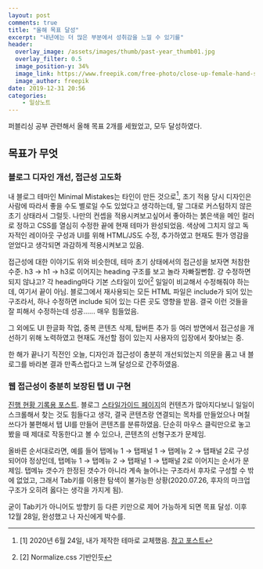 ```yaml
---
layout: post
comments: true
title: "올해 목표 달성"
excerpt: "내년에는 더 많은 부분에서 성취감을 느낄 수 있기를"
header:
  overlay_image: /assets/images/thumb/past-year_thumb01.jpg
  overlay_filter: 0.5
  image_position-y: 34%
  image_link: https://www.freepik.com/free-photo/close-up-female-hand-stacking-wooden-block-desk-office_5043880.htm#page=2&query=developer&position=22
  image_author: freepik
date: 2019-12-31 20:56
categories:
    - 일상노트
---
```

퍼블리싱 공부 관련해서 올해 목표 2개를 세웠었고, 모두 달성하였다.

## 목표가 무엇

### 블로그 디자인 개선, 접근성 고도화
내 블로그 테마인 Minimal Mistakes는 타인이 만든 것으로[^1], 초기 적용 당시 디자인은 사람에 따라서 좋을 수도 별로일 수도 있었다고 생각하는데, 말 그대로 커스텀하지 않은 초기 상태라서 그럴듯. 나만의 컨셉을 적용시켜보고싶어서 좋아하는 붉은색을 메인 컬러로 정하고 CSS를 열심히 수정한 끝에 현재 테마가 완성되었음. 색상에 그치지 않고 독자적인 레이아웃 구성과 UI를 위해 HTML/JS도 수정, 추가하였고 현재도 뭔가 영감을 얻었다고 생각되면 과감하게 적용시켜보고 있음.

접근성에 대한 이야기도 위와 비슷한데, 테마 초기 상태에서의 접근성을 보자면 처참한 수준. h3 &rarr; h1 &rarr; h3로 이어지는 heading 구조를 보고 놀라 자빠질뻔함. 걍 수정하면 되지 않냐고? 각 heading마다 기본 스타일이 있어[^2] 일일이 비교해서 수정해줘야 하는데, 여기서 끝이 아님. 블로그에서 재사용되는 모든 HTML 파일은 include가 되어 있는 구조라서, 하나 수정하면 include 되어 있는 다른 곳도 영향을 받음. 결국 이런 것들을 잘 피해서 수정하는데 성공...... 매우 힘들었음.

그 외에도 UI 한글화 작업, 중복 콘텐츠 삭제, 탑버튼 추가 등 여러 방면에서 접근성을 개선하기 위해 노력하였고 현재도 개선할 점이 있는지 사용자의 입장에서 찾아보는 중.

한 해가 끝나기 직전인 오늘, 디자인과 접근성이 충분히 개선되었는지 의문을 품고 내 블로그를 바라본 결과 만족스럽다고 느껴 달성으로 간주하였음.

### 웹 접근성이 충분히 보장된 탭 UI 구현
[진행 현황 기록용 포스트](/2019/11/03/tab01). 블로그 [스타일가이드 페이지](/styleguide)의 컨텐츠가 많아지다보니 일일이 스크롤해서 찾는 것도 힘들다고 생각, 결국 콘텐츠랑 연결되는 목차를 만들었으나 며칠 쓰다가 불편해서 탭 UI를 만들어 콘텐츠를 분류하였음. 단순히 마우스 클릭만으로 놓고 봤을 때 제대로 작동한다고 볼 수 있으나, 콘텐츠의 선형구조가 문제임.

올바른 순서대로라면, 예를 들어 탭메뉴 1 &rarr; 탭패널 1 &rarr; 탭메뉴 2 &rarr; 탭패널 2로 구성되어야 정상인데, 탭메뉴 1 &rarr; 탭메뉴 2 &rarr; 탭패널 1 &rarr; 탭패널 2로 이어지는 순서가 문제임. 탭메뉴 갯수가 한정된 갯수가 아니라 계속 늘어나는 구조라서 후자로 구성할 수 밖에 없었고, 그래서 Tab키를 이용한 탐색이 불가능한 상황(2020.07.26, 후자의 마크업 구조가 오히려 옳다는 생각을 가지게 됨).

굳이 Tab키가 아니어도 방향키 등 다른 키만으로 제어 가능하게 되면 목표 달성. 이후 12월 28일, 완성했고 나 자신에게 박수를.

[^1]: [1] 2020년 6월 24일, 내가 제작한 테마로 교체했음. [참고 포스트](/2020/06/24/made-jekyll-theme)
[^2]: [2] Normalize.css 기반인듯